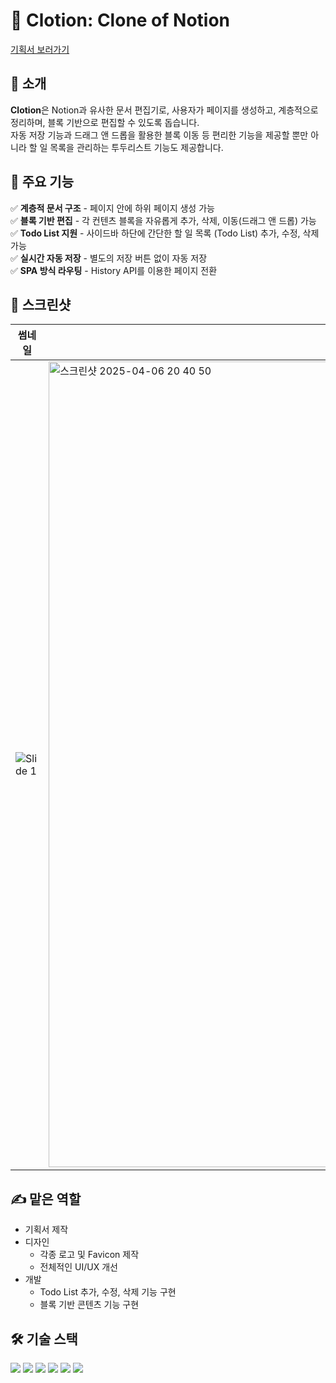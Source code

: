 # 📝 Clotion: Clone of Notion  
[기획서 보러가기](https://drive.google.com/file/d/1109bBoJmFtTlzk3KMZgI2Ow0RPqsF65Q/view?usp=sharing)

## 🚀 소개  
**Clotion**은 Notion과 유사한 문서 편집기로, 사용자가 페이지를 생성하고, 계층적으로 정리하며, 블록 기반으로 편집할 수 있도록 돕습니다.  
자동 저장 기능과 드래그 앤 드롭을 활용한 블록 이동 등 편리한 기능을 제공할 뿐만 아니라 할 일 목록을 관리하는 투두리스트 기능도 제공합니다.

## 🎯 주요 기능  
✅ **계층적 문서 구조** - 페이지 안에 하위 페이지 생성 가능  
✅ **블록 기반 편집** - 각 컨텐츠 블록을 자유롭게 추가, 삭제, 이동(드래그 앤 드롭) 가능  
✅ **Todo List 지원** - 사이드바 하단에 간단한 할 일 목록 (Todo List) 추가, 수정, 삭제 가능  
✅ **실시간 자동 저장** - 별도의 저장 버튼 없이 자동 저장   
✅ **SPA 방식 라우팅** - History API를 이용한 페이지 전환  


## 📸 스크린샷  
| 썸네일 | 편집 모드 |
|---------|---------|
| ![Slide 1](https://github.com/user-attachments/assets/f906e843-4a50-4701-aeba-e0541f6314a2) | <img width="1289" alt="스크린샷 2025-04-06 20 40 50" src="https://github.com/user-attachments/assets/eadcb02a-faff-4beb-9732-4b448de0dde7" /> |



## ✍️ 맡은 역할
- 기획서 제작 
- 디자인
  - 각종 로고 및 Favicon 제작
  - 전체적인 UI/UX 개선
- 개발
  - Todo List 추가, 수정, 삭제 기능 구현
  - 블록 기반 콘텐츠 기능 구현

## 🛠️ 기술 스택  
<p>
  <img src="https://img.shields.io/badge/javascript-F7DF1E?style=for-the-badge&logo=javascript&logoColor=white"/>
  <img src="https://img.shields.io/badge/CSS3-1572B6?style=for-the-badge&logo=CSS3&logoColor=white"/>
  <img src="https://img.shields.io/badge/HTML5-E34F26?style=for-the-badge&logo=HTML5&logoColor=white"/>
  <img src="https://img.shields.io/badge/figma-%23F24E1E.svg?style=for-the-badge&logo=figma&logoColor=white"/>
  <img src="https://img.shields.io/badge/prettier-%23F7B93E.svg?style=for-the-badge&logo=prettier&logoColor=black"/>
  <img src="https://img.shields.io/badge/Discord-%235865F2.svg?style=for-the-badge&logo=discord&logoColor=white"/>
</p>



